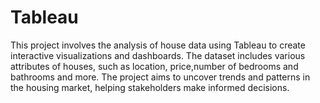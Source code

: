 # Tableau
This project involves the analysis of house data using Tableau to create interactive visualizations and dashboards. The dataset includes various attributes of houses, such as location, price,number of bedrooms and bathrooms and more. The project aims to uncover trends and patterns in the housing market, helping stakeholders make informed decisions.
